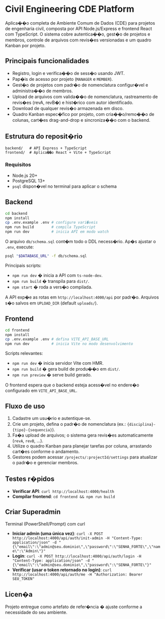 # Civil Engineering CDE Platform

Aplica��o completa de Ambiente Comum de Dados (CDE) para projetos de engenharia civil, composta por API Node.js/Express e frontend React com TypeScript. O sistema cobre autentica��o, gest�o de projetos e membros, controle de arquivos com revis�es versionadas e um quadro Kanban por projeto.

## Principais funcionalidades

- Registro, login e verifica��o de sess�o usando JWT.
- Pap�is de acesso por projeto (`MANAGER` e `MEMBER`).
- Gest�o de projetos com padr�o de nomenclatura configur�vel e administra��o de membros.
- Upload de arquivos com valida��o de nomenclatura, rastreamento de revis�es (revA, revB�) e hist�rico com autor identificado.
- Download de qualquer revis�o armazenada em disco.
- Quadro Kanban espec�fico por projeto, com cria��o/remo��o de colunas, cart�es drag-and-drop e sincroniza��o com o backend.

## Estrutura do reposit�rio

```
backend/   # API Express + TypeScript
frontend/  # Aplica��o React + Vite + TypeScript
```

### Requisitos

- Node.js 20+
- PostgreSQL 13+
- `psql` dispon�vel no terminal para aplicar o schema

## Backend

```bash
cd backend
npm install
cp .env.example .env # configure vari�veis
npm run build        # compila TypeScript
npm run dev          # inicia API em modo watch
```

O arquivo `db/schema.sql` cont�m todo o DDL necess�rio. Ap�s ajustar o `.env`, execute:

```bash
psql "$DATABASE_URL" -f db/schema.sql
```

Principais scripts:

- `npm run dev` � inicia a API com `ts-node-dev`.
- `npm run build` � transpila para `dist/`.
- `npm start` � roda a vers�o compilada.

A API exp�e as rotas em `http://localhost:4000/api` por padr�o. Arquivos s�o salvos em `UPLOAD_DIR` (default `uploads/`).

## Frontend

```bash
cd frontend
npm install
cp .env.example .env # defina VITE_API_BASE_URL
npm run dev          # inicia Vite no modo desenvolvimento
```

Scripts relevantes:

- `npm run dev` � inicia servidor Vite com HMR.
- `npm run build` � gera build de produ��o em `dist/`.
- `npm run preview` � serve build gerado.

O frontend espera que o backend esteja acess�vel no endere�o configurado em `VITE_API_BASE_URL`.

## Fluxo de uso

1. Cadastre um usu�rio e autentique-se.
2. Crie um projeto, defina o padr�o de nomenclatura (ex.: `{disciplina}-{tipo}-{sequencia}`).
3. Fa�a upload de arquivos; o sistema gera revis�es automaticamente (`revA`, `revB`, ...).
4. Utilize o quadro Kanban para planejar tarefas por coluna, arrastando cart�es conforme o andamento.
5. Gestores podem acessar `/projects/:projectId/settings` para atualizar o padr�o e gerenciar membros.

## Testes r�pidos

- **Verificar API**: `curl http://localhost:4000/health`
- **Compilar frontend**: `cd frontend && npm run build`

## Criar Superadmin
Terminal (PowerShell/Prompt) com curl

- **Iniciar admin (uma única vez)**:
`curl -X POST http://localhost:4000/api/auth/init-admin -H "Content-Type: application/json" -d "{\"email\":\"admin@seu.dominio\",\"password\":\"SENHA_FORTE\",\"name\":\"Admin\"}"`
- **Login**:
`curl -X POST http://localhost:4000/api/auth/login -H "Content-Type: application/json" -d "{\"email\":\"admin@seu.dominio\",\"password\":\"SENHA_FORTE\"}"`
- **Verificar (usar o token retornado no login)**:
`curl http://localhost:4000/api/auth/me -H "Authorization: Bearer SEU_TOKEN"`

## Licen�a

Projeto entregue como artefato de refer�ncia � ajuste conforme a necessidade do seu ambiente.
